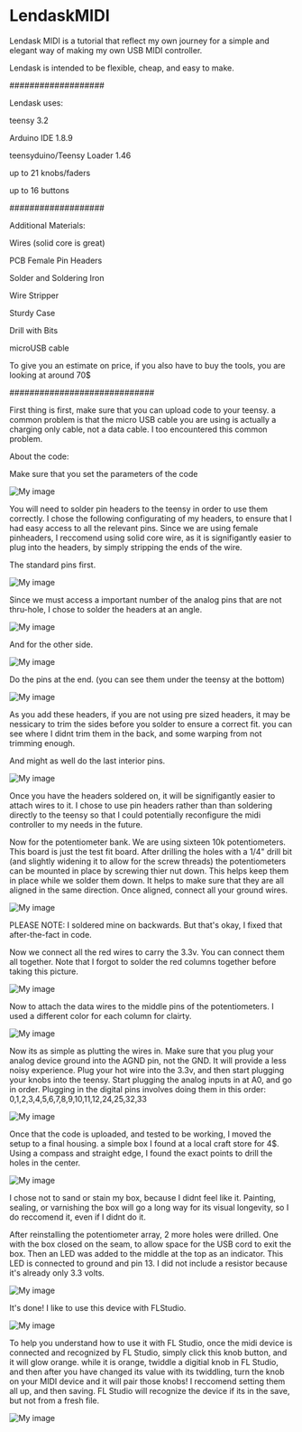 # LendaskMIDI
Lendask MIDI is a tutorial that reflect my own journey for a simple and elegant way of making my own USB MIDI controller. 

Lendask is intended to be flexible, cheap, and easy to make.

###################

Lendask uses:

teensy 3.2

Arduino IDE 1.8.9

teensyduino/Teensy Loader 1.46

up to 21 knobs/faders 

up to 16 buttons


###################

Additional Materials:

Wires (solid core is great)

PCB Female Pin Headers

Solder and Soldering Iron

Wire Stripper

Sturdy Case

Drill with Bits

microUSB cable

To give you an estimate on price, if you also have to buy the tools, you are looking at around 70$

#############################

First thing is first, make sure that you can upload code to your teensy. a common problem is that the micro USB cable you are using is actually a charging only cable, not a data cable. I too encountered this common problem.

About the code:

Make sure that you set the parameters of the code 

![My image](https://github.com/Jeran64/LendaskMIDI/blob/master/Photos/ArduinoIDE%20Settings.png)

You will need to solder pin headers to the teensy in order to use them correctly. I chose the following configurating of my headers, to ensure that I had easy access to all the relevant pins. Since we are using female pinheaders, I reccomend using solid core wire, as it is signifigantly easier to plug into the headers, by simply stripping the ends of the wire.

The standard pins first.

![My image](https://github.com/Jeran64/LendaskMIDI/blob/master/Photos/IMG_20190604_115436.jpg)

Since we must access a important number of the analog pins that are not thru-hole, I chose to solder the headers at an angle.

![My image](https://github.com/Jeran64/LendaskMIDI/blob/master/Photos/IMG_20190604_115647.jpg)

And for the other side.

![My image](https://github.com/Jeran64/LendaskMIDI/blob/master/Photos/IMG_20190604_120131.jpg)

Do the pins at the end. (you can see them under the teensy at the bottom)

![My image](https://github.com/Jeran64/LendaskMIDI/blob/master/Photos/IMG_20190604_121621.jpg)

As you add these headers, if you are not using pre sized headers, it may be nessicary to trim the sides before you solder to ensure a correct fit. you can see where I didnt trim them in the back, and some warping from not trimming enough.

And might as well do the last interior pins.

![My image](https://github.com/Jeran64/LendaskMIDI/blob/master/Photos/IMG_20190604_121627.jpg)

Once you have the headers soldered on, it will be signifigantly easier to attach wires to it. I chose to use pin headers rather than than soldering directly to the teensy so that I could potentially reconfigure the midi controller to my needs in the future.

Now for the potentiometer bank. We are using sixteen 10k potentiometers. This board is just the test fit board. After drilling the holes with a 1/4" drill bit (and slightly widening it to allow for the screw threads) the potentiometers can be mounted in place by screwing thier nut down. This helps keep them in place while we solder them down. It helps to make sure that they are all aligned in the same direction. Once aligned, connect all your ground wires.

![My image](https://github.com/Jeran64/LendaskMIDI/blob/master/Photos/IMG_20190604_181120.jpg)

PLEASE NOTE: I soldered mine on backwards. But that's okay, I fixed that after-the-fact in code.

Now we connect all the red wires to carry the 3.3v. You can connect them all together. Note that I forgot to solder the red columns together before taking this picture.

![My image](https://github.com/Jeran64/LendaskMIDI/blob/master/Photos/IMG_20190604_184025.jpg)

Now to attach the data wires to the middle pins of the potentiometers. I used a different color for each column for clairty.

![My image](https://github.com/Jeran64/LendaskMIDI/blob/master/Photos/IMG_20190604_185205.jpg)

Now its as simple as plutting the wires in. Make sure that you plug your analog device ground into the AGND pin, not the GND. It will provide a less noisy experience. Plug your hot wire into the 3.3v, and then start plugging your knobs into the teensy. Start plugging the analog inputs in at A0, and go in order. Plugging in the digital pins involves doing them in this order: 0,1,2,3,4,5,6,7,8,9,10,11,12,24,25,32,33

![My image](https://github.com/Jeran64/LendaskMIDI/blob/master/Photos/IMG_20190604_192729.jpg)

Once that the code is uploaded, and tested to be working, I moved the setup to a final housing. a simple box I found at a local craft store for 4$. Using a compass and straight edge, I found the exact points to drill the holes in the center.

![My image](https://github.com/Jeran64/LendaskMIDI/blob/master/Photos/IMG_20190610_185350.jpg)

I chose not to sand or stain my box, because I didnt feel like it. Painting, sealing, or varnishing the box will go a long way for its visual longevity, so I do reccomend it, even if I didnt do it.

After reinstalling the potentiometer array, 2 more holes were drilled. One with the box closed on the seam, to allow space for the USB cord to exit the box. Then an LED was added to the middle at the top as an indicator. This LED is connected to ground and pin 13. I did not include a resistor because it's already only 3.3 volts.

![My image](https://github.com/Jeran64/LendaskMIDI/blob/master/Photos/IMG_20190610_202011.jpg)

It's done! I like to use this device with FLStudio.

![My image](https://github.com/Jeran64/LendaskMIDI/blob/master/Photos/IMG_20190610_203637.jpg)

To help you understand how to use it with FL Studio, once the midi device is connected and recognized by FL Studio, simply click this knob button, and it will glow orange. while it is orange, twiddle a digitial knob in FL Studio, and then after you have changed its value with its twiddling, turn the knob on your MIDI device and it will pair those knobs! I reccomend setting them all up, and then saving. FL Studio will recognize the device if its in the save, but not from a fresh file.

![My image](https://github.com/Jeran64/LendaskMIDI/blob/master/Photos/FLSTUDIOSETUP.png)

